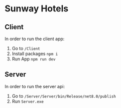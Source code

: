 # Sunway Hotels

## Client

In order to run the client app:

1. Go to `/Client`
2. Install packages  `npm i`
3. Run App `npm run dev`

## Server

In order to run the server api:

1. Go to `/Server/Server/bin/Release/net8.0/publish`
2. Run `Server.exe`
